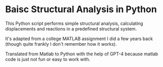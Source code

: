 # Baisc Structural Analysis in Python

This Python script performs simple structural analysis, calculating displacements and reactions in a predefined structural system.

It's adapted from a college MATLAB assignment I did a few years back (though quite frankly I don't remember how it works).

Translated from Matlab to Python with the help of GPT-4 because matlab code is just not fun or easy to work with.
